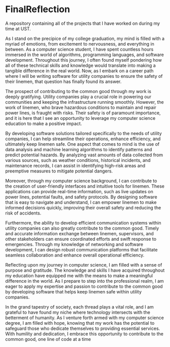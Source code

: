 # FinalReflection
A repository containing all of the projects that I have worked on during my time at UST.

As I stand on the precipice of my college graduation, my mind is filled with a myriad of emotions, from excitement to nervousness, and 
everything in between. As a computer science student, I have spent countless hours immersed in the world of algorithms, programming languages, 
and software development. Throughout this journey, I often found myself pondering how all of these technical skills and knowledge would 
translate into making a tangible difference in the real world. Now, as I embark on a career path where I will be writing software for utility 
companies to ensure the safety of their linemen, that question has finally found its answer.

The prospect of contributing to the common good through my work is deeply gratifying. Utility companies play a crucial role in powering our 
communities and keeping the infrastructure running smoothly. However, the work of linemen, who brave hazardous conditions to maintain and repair 
power lines, is fraught with risks. Their safety is of paramount importance, and it is here that I see an opportunity to leverage my computer 
science education to make a positive impact.

By developing software solutions tailored specifically to the needs of utility companies, I can help streamline their operations, enhance 
efficiency, and ultimately keep linemen safe. One aspect that comes to mind is the use of data analysis and machine learning algorithms to 
identify patterns and predict potential hazards. By analyzing vast amounts of data collected from various sources, such as weather conditions, 
historical incidents, and maintenance records, I can assist in identifying high-risk areas and preemptive measures to mitigate potential dangers.

Moreover, through my computer science background, I can contribute to the creation of user-friendly interfaces and intuitive tools for linemen. 
These applications can provide real-time information, such as live updates on power lines, potential faults, and safety protocols. By designing 
software that is easy to navigate and understand, I can empower linemen to make informed decisions quickly, improving their overall safety and 
reducing the risk of accidents.

Furthermore, the ability to develop efficient communication systems within utility companies can also greatly contribute to the common good. 
Timely and accurate information exchange between linemen, supervisors, and other stakeholders can ensure coordinated efforts and swift response 
to emergencies. Through my knowledge of networking and software development, I can design robust communication platforms that facilitate 
seamless collaboration and enhance overall operational efficiency.

Reflecting upon my journey in computer science, I am filled with a sense of purpose and gratitude. The knowledge and skills I have acquired 
throughout my education have equipped me with the means to make a meaningful difference in the world. As I prepare to step into the professional 
realm, I am eager to apply my expertise and passion to contribute to the common good by developing software that helps keep linemen safe within 
utility companies.

In the grand tapestry of society, each thread plays a vital role, and I am grateful to have found my niche where technology intersects with the 
betterment of humanity. As I venture forth armed with my computer science degree, I am filled with hope, knowing that my work has the potential 
to safeguard those who dedicate themselves to providing essential services. With humility and dedication, I embrace this opportunity to 
contribute to the common good, one line of code at a time

